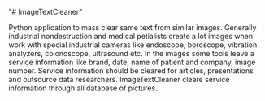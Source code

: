 "# ImageTextCleaner" 

Python application to mass clear same text from similar images.
Generally industrial nondestruction and medical petialists create a lot images when work with special industrial cameras like endoscope, boroscope, vibration analyzers, colonoscope, ultrasound etc. In the images some tools leave a service information like brand, date, name of patient and company, image number. Service information should be cleared for articles, presentations and outsource data researchers. ImageTextCleaner cleare service information through all database of pictures.
